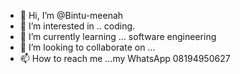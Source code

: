- 👋 Hi, I’m @Bintu-meenah
- 👀 I’m interested in .. coding.
- 🌱 I’m currently learning ... software engineering
- 💞️ I’m looking to collaborate on ...
- 📫 How to reach me ...my WhatsApp 08194950627

<!---
Bintu-meenah/Bintu-meenah is a ✨ special ✨ repository because its `README.md` (this file) appears on your GitHub profile.
You can click the Preview link to take a look at your changes.
--->
